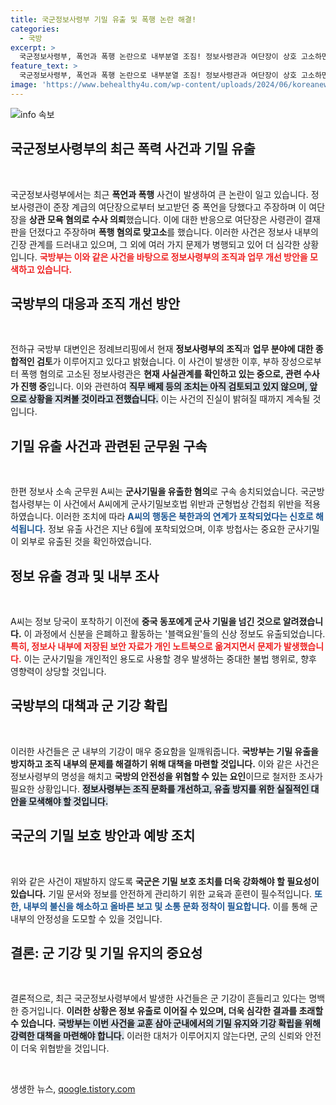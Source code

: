 ```yaml
---
title: 국군정보사령부 기밀 유출 및 폭행 논란 해결!
categories:
  - 국방
excerpt: >
  국군정보사령부, 폭언과 폭행 논란으로 내부분열 조짐! 정보사령관과 여단장이 상호 고소하면서 기밀 유출 및 하극상 문제까지 불거져, 국방부는 전면적인 조직 개선 검토에 나섰다.
feature_text: >
  국군정보사령부, 폭언과 폭행 논란으로 내부분열 조짐! 정보사령관과 여단장이 상호 고소하면서 기밀 유출 및 하극상 문제까지 불거져, 국방부는 전면적인 조직 개선 검토에 나섰다.
image: 'https://www.behealthy4u.com/wp-content/uploads/2024/06/koreanews.jpg'
---
```


<p><img src="https://www.behealthy4u.com/wp-content/uploads/2024/06/koreanews.jpg" alt="info 속보" /></p>

<h2 data-ke-size="size26">국군정보사령부의 최근 폭력 사건과 기밀 유출</h2>

<p data-ke-size="size16">&nbsp;</p>

<p>국군정보사령부에서는 최근 <b>폭언과 폭행</b> 사건이 발생하여 큰 논란이 일고 있습니다. 정보사령관이 준장 계급의 여단장으로부터 보고받던 중 폭언을 당했다고 주장하며 이 여단장을 <b>상관 모욕 혐의로 수사 의뢰</b>했습니다. 이에 대한 반응으로 여단장은 사령관이 결재판을 던졌다고 주장하며 <b>폭행 혐의로 맞고소</b>를 했습니다. 이러한 사건은 정보사 내부의 긴장 관계를 드러내고 있으며, 그 외에 여러 가지 문제가 병행되고 있어 더 심각한 상황입니다. <b><span style="color: #ee2323;">국방부는 이와 같은 사건을 바탕으로 정보사령부의 조직과 업무 개선 방안을 모색하고 있습니다.</span></b></p>

<h2 data-ke-size="size26">국방부의 대응과 조직 개선 방안</h2>

<p data-ke-size="size16">&nbsp;</p>

<p>전하규 국방부 대변인은 정례브리핑에서 현재 <b>정보사령부의 조직</b>과 <b>업무 분야에 대한 종합적인 검토</b>가 이루어지고 있다고 밝혔습니다. 이 사건이 발생한 이후, 부하 장성으로부터 폭행 혐의로 고소된 정보사령관은 <b>현재 사실관계를 확인하고 있는 중으로, 관련 수사가 진행 중</b>입니다. 이와 관련하여 <b><span style="background-color: #21538527;">직무 배제 등의 조치는 아직 검토되고 있지 않으며, 앞으로 상황을 지켜볼 것이라고 전했습니다.</span></b> 이는 사건의 진실이 밝혀질 때까지 계속될 것입니다.</p>

<h2 data-ke-size="size26">기밀 유출 사건과 관련된 군무원 구속</h2>

<p data-ke-size="size16">&nbsp;</p>

<p>한편 정보사 소속 군무원 A씨는 <b>군사기밀을 유출한 혐의</b>로 구속 송치되었습니다. 국군방첩사령부는 이 사건에서 A씨에게 군사기밀보호법 위반과 군형법상 간첩죄 위반을 적용하였습니다. 이러한 조치에 따라 <b><span style="color: #1a5490;">A씨의 행동은 북한과의 연계가 포착되었다는 신호로 해석됩니다.</span></b> 정보 유출 사건은 지난 6월에 포착되었으며, 이후 방첩사는 중요한 군사기밀이 외부로 유출된 것을 확인하였습니다.</p>

<h2 data-ke-size="size26">정보 유출 경과 및 내부 조사</h2>

<p data-ke-size="size16">&nbsp;</p>

<p>A씨는 정보 당국이 포착하기 이전에 <b>중국 동포에게 군사 기밀을 넘긴 것으로 알려졌습니다.</b> 이 과정에서 신분을 은폐하고 활동하는 '블랙요원'들의 신상 정보도 유출되었습니다. <b><span style="color: #ee2323;">특히, 정보사 내부에 저장된 보안 자료가 개인 노트북으로 옮겨지면서 문제가 발생했습니다.</span></b> 이는 군사기밀을 개인적인 용도로 사용할 경우 발생하는 중대한 불법 행위로, 향후 영향력이 상당할 것입니다.</p>

<h2 data-ke-size="size26">국방부의 대책과 군 기강 확립</h2>

<p data-ke-size="size16">&nbsp;</p>

<p>이러한 사건들은 군 내부의 기강이 매우 중요함을 일깨워줍니다. <b>국방부는 기밀 유출을 방지하고 조직 내부의 문제를 해결하기 위해 대책을 마련할 것입니다.</b> 이와 같은 사건은 정보사령부의 명성을 해치고 <b>국방의 안전성을 위협할 수 있는 요인</b>이므로 철저한 조사가 필요한 상황입니다. <b><span style="background-color: #21538527;">정보사령부는 조직 문화를 개선하고, 유출 방지를 위한 실질적인 대안을 모색해야 할 것입니다.</span></b></p>

<h2 data-ke-size="size26">국군의 기밀 보호 방안과 예방 조치</h2>

<p data-ke-size="size16">&nbsp;</p>

<p>위와 같은 사건이 재발하지 않도록 <b>국군은 기밀 보호 조치를 더욱 강화해야 할 필요성이 있습니다.</b> 기밀 문서와 정보를 안전하게 관리하기 위한 교육과 훈련이 필수적입니다. <b><span style="color: #1a5490;">또한, 내부의 불신을 해소하고 올바른 보고 및 소통 문화 정착이 필요합니다.</span></b> 이를 통해 군 내부의 안정성을 도모할 수 있을 것입니다.</p>

<h2 data-ke-size="size26">결론: 군 기강 및 기밀 유지의 중요성</h2>

<p data-ke-size="size16">&nbsp;</p>

<p>결론적으로, 최근 국군정보사령부에서 발생한 사건들은 군 기강이 흔들리고 있다는 명백한 증거입니다. <b>이러한 상황은 정보 유출로 이어질 수 있으며, 더욱 심각한 결과를 초래할 수 있습니다.</b> <b><span style="background-color: #21538527;">국방부는 이번 사건을 교훈 삼아 군내에서의 기밀 유지와 기강 확립을 위해 강력한 대책을 마련해야 합니다.</span></b> 이러한 대처가 이루어지지 않는다면, 군의 신뢰와 안전이 더욱 위협받을 것입니다. </p>

<p data-ke-size="size16">&nbsp;</p>
생생한 뉴스, <a href="https://qoogle.tistory.com" rel="dofollow">qoogle.tistory.com</a>


